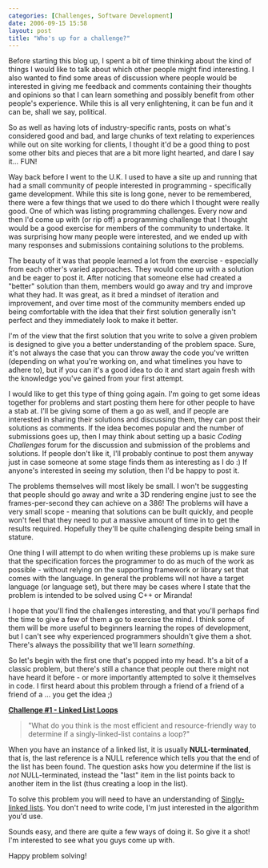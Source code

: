 ```yaml
---
categories: [Challenges, Software Development]
date: 2006-09-15 15:58
layout: post
title: "Who's up for a challenge?"
---
```

Before starting this blog up, I spent a bit of time thinking about the kind of things I would like to talk about which other people might find interesting. I also wanted to find some areas of discussion where people would be interested in giving me feedback and comments containing their thoughts and opinions so that I can learn something and possibly benefit from other people's experience. While this is all very enlightening, it can be fun and it can be, shall we say, political.

So as well as having lots of industry-specific rants, posts on what's considered good and bad, and large chunks of text relating to experiences while out on site working for clients, I thought it'd be a good thing to post some other bits and pieces that are a bit more light hearted, and dare I say it... FUN!

Way back before I went to the U.K. I used to have a site up and running that had a small community of people interested in programming - specifically game development. While this site is long gone, never to be remembered, there were a few things that we used to do there which I thought were really good. One of which was listing programming challenges. Every now and then I'd come up with (or rip off) a programming challenge that I thought would be a good exercise for members of the community to undertake. It was surprising how many people were interested, and we ended up with many responses and submissions containing solutions to the problems.

The beauty of it was that people learned a lot from the exercise - especially from each other's varied approaches. They would come up with a solution and be eager to post it. After noticing that someone else had created a "better" solution than them, members would go away and try and improve what they had. It was great, as it bred a mindset of iteration and improvement, and over time most of the community members ended up being comfortable with the idea that their first solution generally isn't perfect and they immediately look to make it better.

I'm of the view that the first solution that you write to solve a given problem is designed to give you a better understanding of the problem space. Sure, it's not always the case that you can throw away the code you've written (depending on what you're working on, and what timelines you have to adhere to), but if you can it's a good idea to do it and start again fresh with the knowledge you've gained from your first attempt.

I would like to get this type of thing going again. I'm going to get some ideas together for problems and start posting them here for other people to have a stab at. I'll be giving some of them a go as well, and if people are interested in sharing their solutions and discussing them, they can post their solutions as comments. If the idea becomes popular and the number of submissions goes up, then I may think about setting up a basic <em>Coding Challenges</em> forum for the discussion and submission of the problems and solutions. If people don't like it, I'll probably continue to post them anyway just in case someone at some stage finds them as interesting as I do :) If anyone's interested in seeing my solution, then I'd be happy to post it.

The problems themselves will most likely be small. I won't be suggesting that people should go away and write a 3D rendering engine just to see the frames-per-second they can achieve on a 386! The problems will have a very small scope - meaning that solutions can be built quickly, and people won't feel that they need to put a massive amount of time in to get the results required. Hopefully they'll be quite challenging despite being small in stature.

One thing I will attempt to do when writing these problems up is make sure that the specification forces the programmer to do as much of the work as possible - without relying on the supporting framework or library set that comes with the language. In general the problems will not have a target language (or language set), but there may be cases where I state that the problem is intended to be solved using C++ or Miranda!

I hope that you'll find the challenges interesting, and that you'll perhaps find the time to give a few of them a go to exercise the mind. I think some of them will be more useful to beginners learning the ropes of development, but I can't see why experienced programmers shouldn't give them a shot. There's always the possibility that we'll learn <em>something</em>.

So let's begin with the first one that's popped into my head. It's a bit of a classic problem, but there's still a chance that people out there might not have heard it before - or more importantly attempted to solve it themselves in code. I first heard about this problem through a friend of a friend of a friend of a ... you get the idea ;)

<strong><u>Challenge #1 - Linked List Loops</u></strong>

<blockquote>"What do you think is the most efficient and resource-friendly way to determine if a singly-linked-list contains a loop?"</blockquote>

When you have an instance of a linked list, it is usually <strong>NULL-terminated</strong>, that is, the last reference is a NULL reference which tells you that the end of the list has been found. The question asks how you determine if the list is <em>not</em> NULL-terminated, instead the "last" item in the list points back to another item in the list (thus creating a loop in the list).

To solve this problem you will need to have an understanding of <a href="http://en.wikipedia.org/wiki/Linked_list#Singly-linked_list" title="Singly-linked list" target="_blank">Singly-linked lists</a>. You don't need to write code, I'm just interested in the algorithm you'd use.

Sounds easy, and there are quite a few ways of doing it. So give it a shot! I'm interested to see what you guys come up with.

Happy problem solving!
